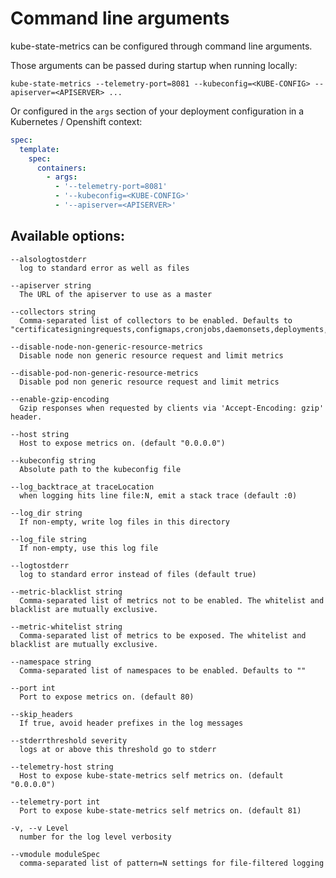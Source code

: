 # Command line arguments

kube-state-metrics can be configured through command line arguments.

Those arguments can be passed during startup when running locally:

`kube-state-metrics --telemetry-port=8081 --kubeconfig=<KUBE-CONFIG> --apiserver=<APISERVER> ...`

Or configured in the `args` section of your deployment configuration in a Kubernetes / Openshift context:

```yaml
spec:
  template:
    spec:
      containers:
        - args:
          - '--telemetry-port=8081'
          - '--kubeconfig=<KUBE-CONFIG>'
          - '--apiserver=<APISERVER>'
```

## Available options:

```
--alsologtostderr
  log to standard error as well as files

--apiserver string
  The URL of the apiserver to use as a master

--collectors string
  Comma-separated list of collectors to be enabled. Defaults to "certificatesigningrequests,configmaps,cronjobs,daemonsets,deployments,endpoints,horizontalpodautoscalers,ingresses,jobs,limitranges,namespaces,nodes,persistentvolumeclaims,persistentvolumes,poddisruptionbudgets,pods,replicasets,replicationcontrollers,resourcequotas,secrets,services,statefulsets"

--disable-node-non-generic-resource-metrics
  Disable node non generic resource request and limit metrics

--disable-pod-non-generic-resource-metrics
  Disable pod non generic resource request and limit metrics

--enable-gzip-encoding
  Gzip responses when requested by clients via 'Accept-Encoding: gzip' header.

--host string
  Host to expose metrics on. (default "0.0.0.0")

--kubeconfig string
  Absolute path to the kubeconfig file

--log_backtrace_at traceLocation
  when logging hits line file:N, emit a stack trace (default :0)

--log_dir string
  If non-empty, write log files in this directory

--log_file string
  If non-empty, use this log file

--logtostderr
  log to standard error instead of files (default true)

--metric-blacklist string
  Comma-separated list of metrics not to be enabled. The whitelist and blacklist are mutually exclusive.

--metric-whitelist string
  Comma-separated list of metrics to be exposed. The whitelist and blacklist are mutually exclusive.

--namespace string
  Comma-separated list of namespaces to be enabled. Defaults to ""

--port int
  Port to expose metrics on. (default 80)

--skip_headers
  If true, avoid header prefixes in the log messages

--stderrthreshold severity
  logs at or above this threshold go to stderr

--telemetry-host string
  Host to expose kube-state-metrics self metrics on. (default "0.0.0.0")

--telemetry-port int
  Port to expose kube-state-metrics self metrics on. (default 81)

-v, --v Level
  number for the log level verbosity

--vmodule moduleSpec
  comma-separated list of pattern=N settings for file-filtered logging
```
